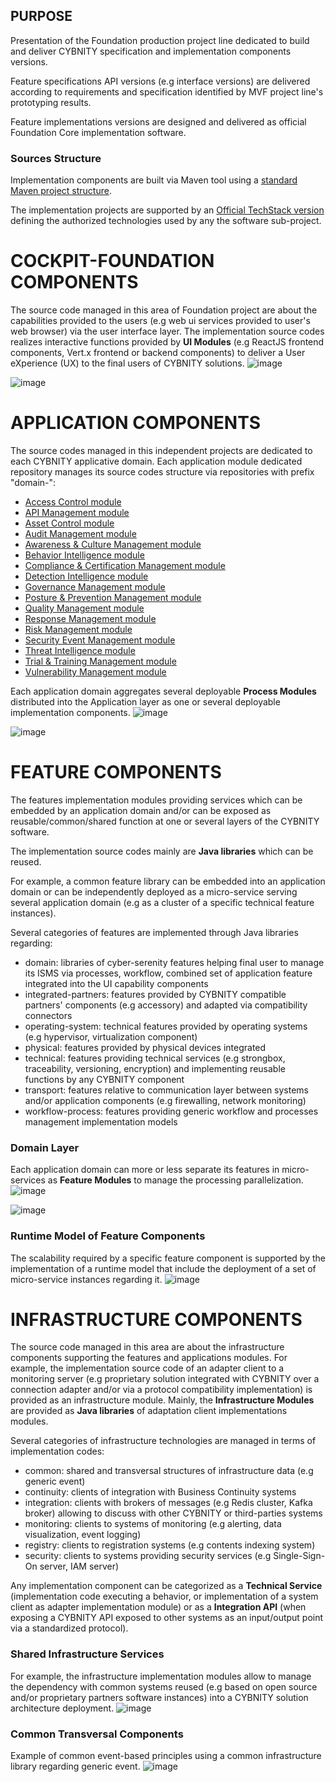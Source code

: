 ## PURPOSE
Presentation of the Foundation production project line dedicated to build and deliver CYBNITY specification and implementation components versions.

Feature specifications API versions (e.g interface versions) are delivered according to requirements and specification identified by MVF project line's prototyping results.

Feature implementations versions are designed and delivered as official Foundation Core implementation software.

### Sources Structure
Implementation components are built via Maven tool using a [standard Maven project structure](https://maven.apache.org/guides/introduction/introduction-to-the-standard-directory-layout.html).

The implementation projects are supported by an [Official TechStack version](https://github.com/cybnity/foundation-techstack/blob/feature-157/demonstrators-line/demonstrator-v0/v0-technologies-stack.md) defining the authorized technologies used by any the software sub-project.

# COCKPIT-FOUNDATION COMPONENTS
The source code managed in this area of Foundation project are about the capabilities provided to the users (e.g web ui services provided to user's web browser) via the user interface layer.
The implementation source codes realizes interactive functions provided by **UI Modules** (e.g ReactJS frontend components, Vert.x frontend or backend components) to deliver a User eXperience (UX) to the final users of CYBNITY solutions.
![image](mpp-ui-technology-stack.png)

![image](mpp-ui-systems-stack.png)

# APPLICATION COMPONENTS
The source codes managed in this independent projects are dedicated to each CYBNITY applicative domain.
Each application module dedicated repository manages its source codes structure via repositories with prefix "domain-":
- [Access Control module](https://github.com/cybnity/domain-access-control)
- [API Management module](https://github.com/cybnity/domain-api-mgt)
- [Asset Control module](https://github.com/cybnity/domain-asset-control)
- [Audit Management module](https://github.com/cybnity/domain-audit-mgt)
- [Awareness & Culture Management module](https://github.com/cybnity/domain-awareness-mgt)
- [Behavior Intelligence module](https://github.com/cybnity/domain-behavior-intelligence)
- [Compliance & Certification Management module](https://github.com/cybnity/domain-compliance-mgt)
- [Detection Intelligence module](https://github.com/cybnity/domain-detection-intelligence)
- [Governance Management module](https://github.com/cybnity/domain-governance-mgt)
- [Posture & Prevention Management module](https://github.com/cybnity/domain-posture-prevention-mgt)
- [Quality Management module](https://github.com/cybnity/domain-quality-mgt)
- [Response Management module](https://github.com/cybnity/domain-response-mgt)
- [Risk Management module](https://github.com/cybnity/domain-risk-mgt)
- [Security Event Management module](https://github.com/cybnity/domain-security-event-mgt)
- [Threat Intelligence module](https://github.com/cybnity/domain-threat-intelligence)
- [Trial & Training Management module](https://github.com/cybnity/domain-trial-training-mgt)
- [Vulnerability Management module](https://github.com/cybnity/domain-vulnerability-mgt)

Each application domain aggregates several deployable **Process Modules** distributed into the Application layer as one or several deployable implementation components.
![image](mpp-app-technology-stack.png)

![image](mpp-app-systems-stack.png)

# FEATURE COMPONENTS
The features implementation modules providing services which can be embedded by an application domain and/or can be exposed as reusable/common/shared function at one or several layers of the CYBNITY software.

The implementation source codes mainly are **Java libraries** which can be reused.

For example, a common feature library can be embedded into an application domain or can be independently deployed as a micro-service serving several application domain (e.g as a cluster of a specific technical feature instances).

Several categories of features are implemented through Java libraries regarding:
- domain: libraries of cyber-serenity features helping final user to manage its ISMS via processes, workflow, combined set of application feature integrated into the UI capability components
- integrated-partners: features provided by CYBNITY compatible partners' components (e.g accessory) and adapted via compatibility connectors
- operating-system: technical features provided by operating systems (e.g hypervisor, virtualization component)
- physical: features provided by physical devices integrated
- technical: features providing technical services (e.g strongbox, traceability, versioning, encryption) and implementing reusable functions by any CYBNITY component
- transport: features relative to communication layer between systems and/or application components (e.g firewalling, network monitoring)
- workflow-process: features providing generic workflow and processes management implementation models

### Domain Layer
Each application domain can more or less separate its features in micro-services as **Feature Modules** to manage the processing parallelization.
![image](mpp-domain-technology-stack.png)

![image](mpp-domain-systems-stack.png)

### Runtime Model of Feature Components
The scalability required by a specific feature component is supported by the implementation of a runtime model that include the deployment of a set of micro-service instances regarding it.
![image](scalable-runtime-model.png)

# INFRASTRUCTURE COMPONENTS
The source code managed in this area are about the infrastructure components supporting the features and applications modules.
For example, the implementation source code of an adapter client to a monitoring server (e.g proprietary solution integrated with CYBNITY over a connection adapter and/or via a protocol compatibility implementation) is provided as an infrastructure module.
Mainly, the **Infrastructure Modules** are provided as **Java libraries** of adaptation client implementations modules.

Several categories of infrastructure technologies are managed in terms of implementation codes:
- common: shared and transversal structures of infrastructure data (e.g generic event)
- continuity: clients of integration with Business Continuity systems
- integration: clients with brokers of messages (e.g Redis cluster, Kafka broker) allowing to discuss with other CYBNITY or third-parties systems
- monitoring: clients to systems of monitoring (e.g alerting, data visualization, event logging)
- registry: clients to registration systems (e.g contents indexing system)
- security: clients to systems providing security services (e.g Single-Sign-On server, IAM server)

Any implementation component can be categorized as a **Technical Service** (implementation code executing a behavior, or implementation of a system client as adapter implementation module) or as a **Integration API** (when exposing a CYBNITY API exposed to other systems as an input/output point via a standardized protocol).

### Shared Infrastructure Services
For example, the infrastructure implementation modules allow to manage the dependency with common systems reused (e.g based on open source and/or proprietary partners software instances) into a CYBNITY solution architecture deployment.
![image](mpp-infrastructure-systems-stack.png)

### Common Transversal Components
Example of common event-based principles using a common infrastructure library regarding generic event.
![image](mvf-event-based-architecture.png)
